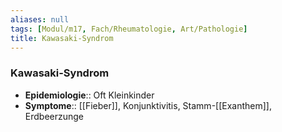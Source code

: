 ```yaml
---
aliases: null
tags: [Modul/m17, Fach/Rheumatologie, Art/Pathologie]
title: Kawasaki-Syndrom
---
```

### Kawasaki-Syndrom
- **Epidemiologie**:: Oft Kleinkinder
- **Symptome**:: [[Fieber]], Konjunktivitis, Stamm-[[Exanthem]], Erdbeerzunge